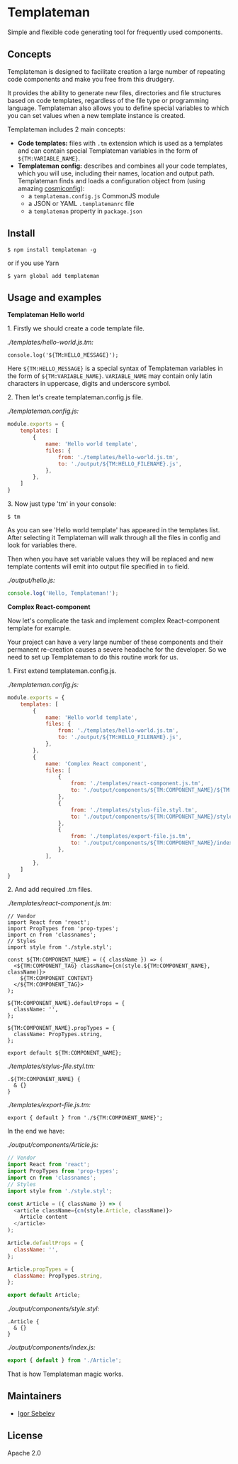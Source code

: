 # Templateman

Simple and flexible code generating tool for frequently used components.

## Concepts
Templateman is designed to facilitate creation a large number of repeating code components
and make you free from this drudgery.

It provides the ability to generate new files, directories 
and file structures based on code templates, regardless of the file type or programming language.
Templateman also allows you to define special variables
to which you can set values when a new template instance is created.

Templateman includes 2 main concepts:
- **Code templates:** files with `.tm` extension which is used as a templates 
and can contain special Templateman variables in the form of `${TM:VARIABLE_NAME}`.
- **Templateman config:** describes and combines all your code templates, which you will use, including their names, location and output path. 
Templateman finds and loads a configuration object from (using amazing [cosmiconfig](https://www.npmjs.com/package/cosmiconfig)):
   - a `templateman.config.js` CommonJS module
   - a JSON or YAML `.templatemanrc` file
   - a `templateman` property in `package.json`

## Install
```console
$ npm install templateman -g
```
or if you use Yarn
```console
$ yarn global add templateman
```


## Usage and examples

**Templateman Hello world**

1\. Firstly we should create a code template file.

*./templates/hello-world.js.tm:*
```
console.log('${TM:HELLO_MESSAGE}');
```
Here `${TM:HELLO_MESSAGE}` is a special syntax of Templateman variables in the form of `${TM:VARIABLE_NAME}`.
`VARIABLE_NAME` may contain only latin characters in uppercase, digits and underscore symbol.

2\. Then let's create templateman.config.js file.

*./templateman.config.js:*
```js
module.exports = {
	templates: [
        {
            name: 'Hello world template',
            files: {
                from: './templates/hello-world.js.tm',
                to: './output/${TM:HELLO_FILENAME}.js',
            },
        },
	]
}
```


3\. Now just type 'tm' in your console:

```console
$ tm
```

As you can see 'Hello world template' has appeared in the templates list.
After selecting it Templateman will walk through all the files in config and look for variables there.

Then when you have set variable values they will be replaced and new template contents will emit into output file
specified in `to` field.

*./output/hello.js:*
```js
console.log('Hello, Templateman!');
```

**Complex React-component**

Now let's complicate the task and implement complex React-component template for example.

Your project can have a very large number of these components and their permanent re-creation causes a severe headache for the developer.
So we need to set up Templateman to do this routine work for us.

1\. First extend templateman.config.js.

*./templateman.config.js:*
```js
module.exports = {
	templates: [
        {
            name: 'Hello world template',
            files: {
                from: './templates/hello-world.js.tm',
                to: './output/${TM:HELLO_FILENAME}.js',
            },
        },
        {
            name: 'Complex React component',
            files: [
                {
                    from: './templates/react-component.js.tm',
                    to: './output/components/${TM:COMPONENT_NAME}/${TM:COMPONENT_NAME}.js',
                },
                {
                    from: './templates/stylus-file.styl.tm',
                    to: './output/components/${TM:COMPONENT_NAME}/style.styl',
                },
                {
                    from: './templates/export-file.js.tm',
                    to: './output/components/${TM:COMPONENT_NAME}/index.js',
                },
            ],
        },
	]
}
```

2\. And add required .tm files.

*./templates/react-component.js.tm:*
```
// Vendor
import React from 'react';
import PropTypes from 'prop-types';
import cn from 'classnames';
// Styles
import style from './style.styl';

const ${TM:COMPONENT_NAME} = ({ className }) => (
  <${TM:COMPONENT_TAG} className={cn(style.${TM:COMPONENT_NAME}, className)}>
    ${TM:COMPONENT_CONTENT}
  </${TM:COMPONENT_TAG}>
);

${TM:COMPONENT_NAME}.defaultProps = {
  className: '',
};

${TM:COMPONENT_NAME}.propTypes = {
  className: PropTypes.string,
};

export default ${TM:COMPONENT_NAME};
```

*./templates/stylus-file.styl.tm:*
```
.${TM:COMPONENT_NAME} {
  & {}
}
```

*./templates/export-file.js.tm:*
```
export { default } from './${TM:COMPONENT_NAME}';
```

In the end we have:

*./output/components/Article.js:*

```js
// Vendor
import React from 'react';
import PropTypes from 'prop-types';
import cn from 'classnames';
// Styles
import style from './style.styl';

const Article = ({ className }) => (
  <article className={cn(style.Article, className)}>
    Article content
  </article>
);

Article.defaultProps = {
  className: '',
};

Article.propTypes = {
  className: PropTypes.string,
};

export default Article;
```

*./output/components/style.styl:*

```stylus
.Article {
  & {}
}
```

*./output/components/index.js:*
```js
export { default } from './Article';
```

That is how Templateman magic works.

## Maintainers
- [Igor Sebelev](https://github.com/adlite)

## License
Apache 2.0